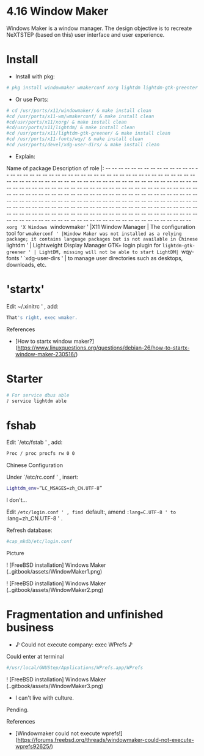 # 4.16 Window Maker

Windows Maker is a window manager. The design objective is to recreate NeXTSTEP (based on this) user interface and user experience.

# Install

- Install with pkg:

```sh '
# pkg install windowmaker wmakerconf xorg lightdm lightdm-gtk-greenter wqy-fonts xdg-user-dirs
````

- Or use Ports:

```sh '
# cd /usr/ports/x11/windowmaker/ & make install clean
#cd /usr/ports/x11-wm/wmakerconf/ & make install clean
#cd/usr/ports/x11/xorg/ & make install clean
#cd/usr/ports/x11/lightdm/ & make install clean
#cd /usr/ports/x11/lightdm-gtk-greener/ & make install clean
#cd /usr/ports/x11-fonts/wqy/ & make install clean
#cd /usr/ports/devel/xdg-user-dirs/ & make install clean
````

- Explain:



Name of package Description of role
|: -- -- -- -- -- -- -- -- -- -- -- -- -- -- -- -- -- -- -- -- -- -- -- -- -- -- -- -- -- -- -- -- -- -- -- -- -- -- -- -- -- -- -- -- -- -- -- -- -- -- -- -- -- -- -- -- -- -- -- -- -- -- -- -- -- -- -- -- -- -- -- -- -- -- -- -- -- -- -- -- -- -- -- -- -- -- -- -- -- -- -- -- -- -- -- -- -- -- -- -- -- -- -- -- -- -- -- -- -- -- -- -- -- -- -- -- -- -- -- -- -- -- -- -- -- -- -- -- -- -- -- -- -- -- -- -- -- -- -- -- -- -- -- -- -- -- -- -- -- -- -- -- -- -- -- -- -- -- -- -- -- -- -- -- -- -- -- -- -- -- -- -- -- -- -- -- -- -- -- -- -- -- -- -- -- -- -- -- -- -- -- -- -- -- -- -- -- -- -- -- -- -- -- -- -- -- -- -- -- -- -- -- -- -- -- -- -- -- -- -- -- -- -- -- -- -- -- -- -- -- -- -- -- -- -- -- -- -- -- -- -- -- -- -- -- -- -- -- -- -- -- -- --
`xorg 'X Windows
`windowmaker ' |X11 Window Manager |
The configuration tool for `wmakerconf ' |Window Maker was not installed as a relying package; it contains language packages but is not available in Chinese
`lightdm ' | Lightweight Display Manager
GTK+ login plugin for `lightdm-gtk-greener ' | LightDM, missing will not be able to start LightDM|
`wqy-fonts '
`xdg-user-dirs ' | to manage user directories such as desktops, downloads, etc.



# 'startx'

Edit ~/.xinitrc ' , add:

```sh '
That's right, exec wmaker.
````

References

- [How to startx window maker?] (https://www.linuxquestions.org/questions/debian-26/how-to-startx-window-maker-230516/)

# Starter

```sh '
# For service dbus able
♪ service lightdm able
````

# fshab

Edit `/etc/fstab ' , add:

```sh '
Proc / proc procfs rw 0 0
````

Chinese Configuration

Under `/etc/rc.conf ' , insert:

```sh '
Lightdm_env=“LC_MSAGES=zh_CN.UTF-8”
````

I don't...

Edit `/etc/login.conf ' , find `default:\, amend `:lang=C.UTF-8 ' to `:lang=zh_CN.UTF-8 ' .

Refresh database:

```sh '
#cap_mkdb/etc/login.conf
````

Picture

! [FreeBSD installation] Windows Maker (..gitbook/assets/WindowMaker1.png)

! [FreeBSD installation] Windows Maker (..gitbook/assets/WindowMaker2.png)

# Fragmentation and unfinished business

- ♪ Could not execute company: exec WPrefs ♪

Could enter at terminal

```sh '
#/usr/local/GNUStep/Applications/WPrefs.app/WPrefs
````

! [FreeBSD installation] Windows Maker (..gitbook/assets/WindowMaker3.png)

- I can't live with culture.

Pending.

References

- [Windowmaker could not execute wprefs!] (https://forums.freebsd.org/threads/windowmaker-could-not-execute-wprefs92625/)
